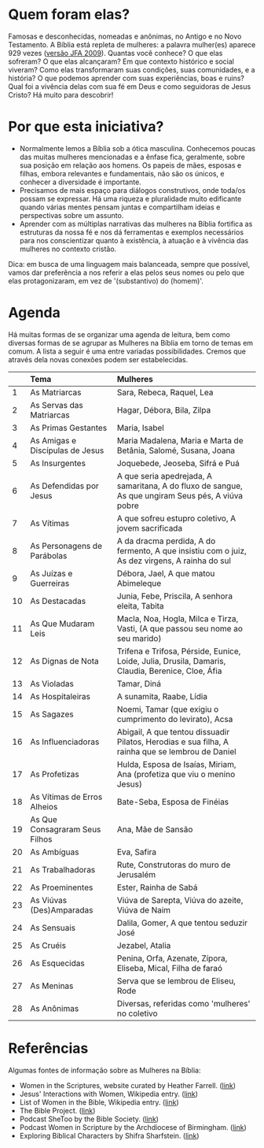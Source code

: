 # Quem foram elas?

Famosas e desconhecidas, nomeadas e anônimas, no Antigo e no Novo Testamento. A Bíblia está repleta de mulheres: a palavra mulher(es) aparece 929 vezes ([versão JFA 2009](https://www.biblegateway.com/quicksearch/?quicksearch=mulher&version=ARC)). Quantas você conhece? O que elas sofreram? O que elas alcançaram? Em que contexto histórico e social viveram? Como elas transformaram suas condições, suas comunidades, e a história? O que podemos aprender com suas experiências, boas e ruins? Qual foi a vivência delas com sua fé em Deus e como seguidoras de Jesus Cristo? Há muito para descobrir!

# Por que esta iniciativa?

- Normalmente lemos a Bíblia sob a ótica masculina. Conhecemos poucas das muitas mulheres mencionadas e a ênfase fica, geralmente, sobre sua posição em relação aos homens. Os papeis de mães, esposas e filhas, embora relevantes e fundamentais, não são os únicos, e conhecer a diversidade é importante. 
- Precisamos de mais espaço para diálogos construtivos, onde toda/os possam se expressar. Há uma riqueza e pluralidade muito edificante quando várias mentes pensam juntas e compartilham ideias e perspectivas sobre um assunto. 
- Aprender com as múltiplas narrativas das mulheres na Bíblia fortifica as estruturas da nossa fé e nos dá ferramentas e exemplos necessários para nos conscientizar quanto à existência, à atuação e à vivência das mulheres no contexto cristão.

Dica: em busca de uma linguagem mais balanceada, sempre que possível, vamos dar preferência a nos referir a elas pelos seus nomes ou pelo que elas protagonizaram, em vez de '(substantivo) do (homem)'.

# Agenda

Há muitas formas de se organizar uma agenda de leitura, bem como diversas formas de se agrupar as Mulheres na Bíblia em torno de temas em comum. A lista a seguir é uma entre variadas possibilidades. Cremos que através dela novas conexões podem ser estabelecidas. 


|    | Tema          | Mulheres          |
|:---|:--------------|:------------------|
| 1  | As Matriarcas | Sara, Rebeca, Raquel, Lea |
| 2  | As Servas das Matriarcas | Hagar, Débora, Bila, Zilpa |
| 3  | As Primas Gestantes | Maria, Isabel |
| 4  | As Amigas e Discípulas de Jesus | Maria Madalena, Maria e Marta de Betânia, Salomé, Susana, Joana  |
| 5  | As Insurgentes | Joquebede, Jeoseba, Sifrá e Puá  |
| 6  | As Defendidas por Jesus | A que seria apedrejada, A samaritana, A do fluxo de sangue, As que ungiram Seus pés, A viúva pobre |
| 7  | As Vítimas | A que sofreu estupro coletivo, A jovem sacrificada
| 8  | As Personagens de Parábolas | A da dracma perdida, A do fermento, A que insistiu com o juiz, As dez virgens, A rainha do sul |
| 9  | As Juízas e Guerreiras | Débora, Jael, A que matou Abimeleque |
| 10 | As Destacadas | Junia, Febe, Priscila, A senhora eleita, Tabita |
| 11 | As Que Mudaram Leis | Macla, Noa, Hogla, Milca e Tirza, Vasti, (A que passou seu nome ao seu marido) |
| 12 | As Dignas de Nota | Trifena e Trifosa, Pérside, Eunice, Loide, Julia, Drusila, Damaris, Claudia, Berenice, Cloe, Áfia |
| 13 | As Violadas | Tamar, Diná |
| 14 | As Hospitaleiras | A sunamita, Raabe, Lídia |
| 15 | As Sagazes | Noemi, Tamar (que exigiu o cumprimento do levirato), Acsa |
| 16 | As Influenciadoras | Abigail, A que tentou dissuadir Pilatos, Herodias e sua filha, A rainha que se lembrou de Daniel |
| 17 | As Profetizas | Hulda, Esposa de Isaías, Miriam, Ana (profetiza que viu o menino Jesus) |
| 18 | As Vítimas de Erros Alheios | Bate-Seba, Esposa de Finéias |
| 19 | As Que Consagraram Seus Filhos | Ana, Mãe de Sansão |
| 20 | As Ambíguas | Eva, Safira |
| 21 | As Trabalhadoras | Rute, Construtoras do muro de Jerusalém |
| 22 | As Proeminentes | Ester, Rainha de Sabá |
| 23 | As Viúvas (Des)Amparadas | Viúva de Sarepta, Viúva do azeite, Viúva de Naim |
| 24 | As Sensuais | Dalila, Gomer, A que tentou seduzir José |
| 25 | As Cruéis | Jezabel, Atalia |
| 26 | As Esquecidas | Penina, Orfa, Azenate, Zípora, Eliseba, Mical, Filha de faraó |
| 27 | As Meninas | Serva que se lembrou de Eliseu, Rode |
| 28 | As Anônimas | Diversas, referidas como 'mulheres' no coletivo |


# Referências

Algumas fontes de informação sobre as Mulheres na Bíblia:
  
- Women in the Scriptures, website curated by Heather Farrell. ([link](https://www.womeninthescriptures.com/))
- Jesus' Interactions with Women, Wikipedia entry. ([link](https://en.wikipedia.org/wiki/Jesus%27_interactions_with_women))
- List of Women in the Bible, Wikipedia entry. ([link](https://en.wikipedia.org/wiki/List_of_women_in_the_Bible))
- The Bible Project. ([link](https://bibleproject.com/))
- Podcast SheToo by the Bible Society. ([link](https://www.biblesociety.org.uk/explore-the-bible/shetoo/))
- Podcast Women in Scripture by the Archdiocese of Birmingham. ([link](https://www.birminghamdiocese.org.uk/women-in-scripture))
- Exploring Biblical Characters by Shifra Sharfstein. ([link](https://www.chabad.org/multimedia/video_cdo/aid/3653411/jewish/Exploring-Biblical-Characters.htm))
